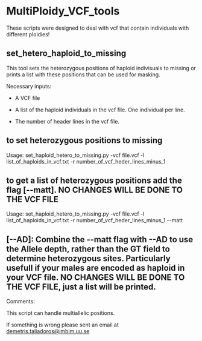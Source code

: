 # MultiPloidy_VCF_tools

These scripts were designed to deal with vcf that contain individuals with different ploidies!



## set_hetero_haploid_to_missing

This tool sets the heterozygous positions of haploid indivisuals to missing or prints a list with these positions that can be used for masking.

Necessary inputs:

 * A VCF file

 * A list of the haploid individuals in the vcf file. One individual per line.
  
 * The number of header lines in the vcf file.
  
## to set heterozygous positions to missing

Usage: set_haploid_hetero_to_missing.py -vcf file.vcf -l list_of_haploids_in_vcf.txt -r number_of_vcf_heder_lines_minus_1


## to get a list of heterozygous positions add the flag [--matt]. NO CHANGES WILL BE DONE TO THE VCF FILE

Usage: set_haploid_hetero_to_missing.py -vcf file.vcf -l list_of_haploids_in_vcf.txt -r number_of_vcf_heder_lines_minus_1 --matt



## [--AD]: Combine the --matt flag with --AD to use the Allele depth, rather than the GT field to determine heterozygous sites. Particularly usefull if your males are encoded as haploid in your VCF file. NO CHANGES WILL BE DONE TO THE VCF FILE, just a list will be printed.

Comments:

This script can handle multiallelic positions.

If something is wrong please sent an email at demetris.taliadoros@imbim.uu.se
